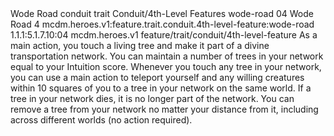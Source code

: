 <ability>
  <name>Wode Road</name>
  <metadata>
    <class>conduit</class>
    <feature_type>trait</feature_type>
    <file_dpath>Conduit/4th-Level Features</file_dpath>
    <item_id>wode-road</item_id>
    <item_index>04</item_index>
    <item_name>Wode Road</item_name>
    <level>4</level>
    <scc>mcdm.heroes.v1:feature.trait.conduit.4th-level-feature:wode-road</scc>
    <scdc>1.1.1:5.1.7.10:04</scdc>
    <source>mcdm.heroes.v1</source>
    <type>feature/trait/conduit/4th-level-feature</type>
  </metadata>
  <effects>
    <effect type="mundane">As a main action, you touch a living tree and make it part of a divine transportation network. You can maintain a number of trees in your network equal to your Intuition score. Whenever you touch any tree in your network, you can use a main action to teleport yourself and any willing creatures within 10 squares of you to a tree in your network on the same world. If a tree in your network dies, it is no longer part of the network. You can remove a tree from your network no matter your distance from it, including across different worlds (no action required).</effect>
  </effects>
</ability>

